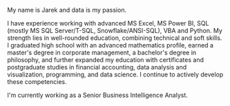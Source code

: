 My name is Jarek and data is my passion.

I have experience working with advanced MS Excel, MS Power BI, SQL (mostly MS SQL Server/T-SQL, Snowflake/ANSI-SQL), VBA and Python. My strength lies in well-rounded education, combining technical and soft skills. I graduated high school with an advanced mathematics profile, earned a master's degree in corporate management, a bachelor's degree in philosophy, and further expanded my education with certificates and postgraduate studies in financial accounting, data analysis and visualization, programming, and data science. I continue to actively develop these competencies.

I'm currently working as a Senior Business Intelligence Analyst.

<!---
jarsonX/jarsonX is a ✨ special ✨ repository because its `README.md` (this file) appears on your GitHub profile.
You can click the Preview link to take a look at your changes.
--->
